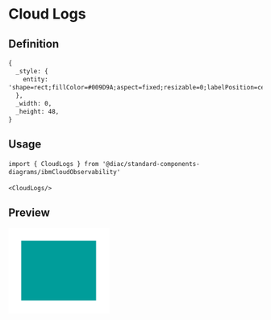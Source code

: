# Cloud Logs

## Definition

```
{
  _style: { 
    entity: 'shape=rect;fillColor=#009D9A;aspect=fixed;resizable=0;labelPosition=center;verticalLabelPosition=bottom;align=center;verticalAlign=top;strokeColor=none;fontSize=14;',
  },
  _width: 0,
  _height: 48,
}
```

## Usage

```
import { CloudLogs } from '@diac/standard-components-diagrams/ibmCloudObservability'

<CloudLogs/>
```

## Preview

<img src="./cloud-logs.png" width="200"/>
